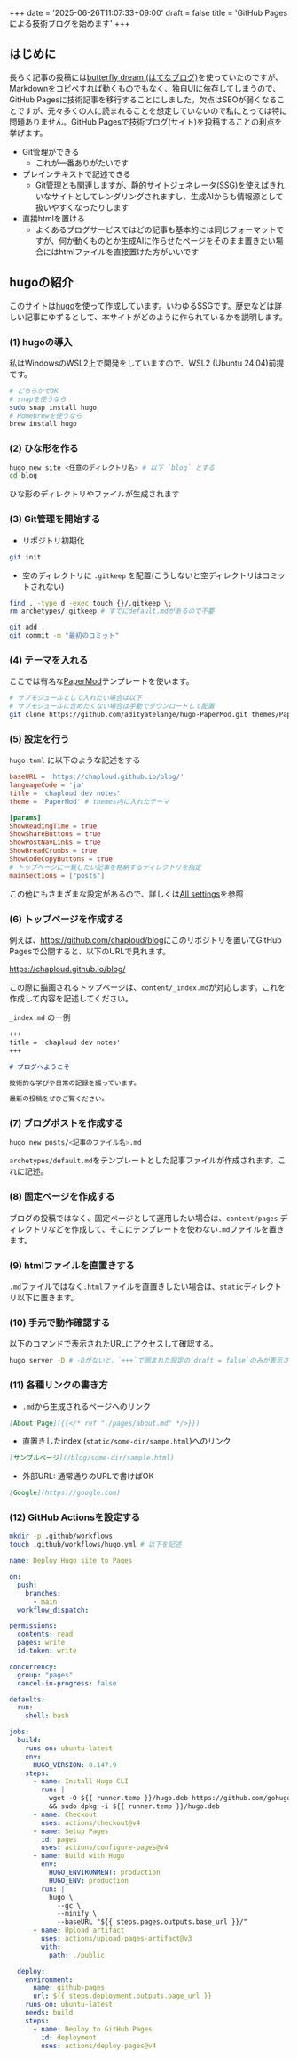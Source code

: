 +++
date = '2025-06-26T11:07:33+09:00'
draft = false
title = 'GitHub Pagesによる技術ブログを始めます'
+++

## はじめに

長らく記事の投稿には[butterfly dream (はてなブログ)](https://chaploud-blog.hatenablog.com/)を使っていたのですが、Markdownをコピペすれば動くものでもなく、独自UIに依存してしまうので、GitHub Pagesに技術記事を移行することにしました。欠点はSEOが弱くなることですが、元々多くの人に読まれることを想定していないので私にとっては特に問題ありません。GitHub Pagesで技術ブログ(サイト)を投稿することの利点を挙げます。

- Git管理ができる
  - これが一番ありがたいです
- プレインテキストで記述できる
  - Git管理とも関連しますが、静的サイトジェネレータ(SSG)を使えばきれいなサイトとしてレンダリングされますし、生成AIからも情報源として扱いやすくなったりします
- 直接htmlを置ける
  - よくあるブログサービスではどの記事も基本的には同じフォーマットですが、何か動くものとか生成AIに作らせたページをそのまま置きたい場合にはhtmlファイルを直接置けた方がいいです

## hugoの紹介

このサイトは[hugo](https://github.com/gohugoio/hugo)を使って作成しています。いわゆるSSGです。歴史などは詳しい記事にゆずるとして、本サイトがどのように作られているかを説明します。

### (1) hugoの導入

私はWindowsのWSL2上で開発をしていますので、WSL2 (Ubuntu 24.04)前提です。

```sh
# どちらかでOK
# snapを使うなら
sudo snap install hugo
# Homebrewを使うなら
brew install hugo
```

### (2) ひな形を作る

```sh
hugo new site <任意のディレクトリ名> # 以下 `blog` とする
cd blog
```

ひな形のディレクトリやファイルが生成されます

### (3) Git管理を開始する

- リポジトリ初期化

```sh
git init
```

- 空のディレクトリに `.gitkeep` を配置(こうしないと空ディレクトリはコミットされない)

```sh
find . -type d -exec touch {}/.gitkeep \;
rm archetypes/.gitkeep # すでにdefault.mdがあるので不要
```

```sh
git add .
git commit -m "最初のコミット"
```

### (4) テーマを入れる

ここでは有名な[PaperMod](https://github.com/adityatelange/hugo-PaperMod.git)テンプレートを使います。

```sh
# サブモジュールとして入れたい場合は以下
# サブモジュールに含めたくない場合は手動でダウンロードして配置
git clone https://github.com/adityatelange/hugo-PaperMod.git themes/PaperMod
```

### (5) 設定を行う

`hugo.toml` に以下のような記述をする

```toml
baseURL = 'https://chaploud.github.io/blog/'
languageCode = 'ja'
title = 'chaploud dev notes'
theme = 'PaperMod' # themes内に入れたテーマ

[params]
ShowReadingTime = true
ShowShareButtons = true
ShowPostNavLinks = true
ShowBreadCrumbs = true
ShowCodeCopyButtons = true
# トップページに一覧したい記事を格納するディレクトリを指定
mainSections = ["posts"]
```

この他にもさまざまな設定があるので、詳しくは[All settings](https://gohugo.io/configuration/all/)を参照

### (6) トップページを作成する

例えば、<https://github.com/chaploud/blog>にこのリポジトリを置いてGitHub Pagesで公開すると、以下のURLで見れます。

<https://chaploud.github.io/blog/>

この際に描画されるトップページは、`content/_index.md`が対応します。これを作成して内容を記述してください。

`_index.md` の一例

```markdown
+++
title = 'chaploud dev notes'
+++

# ブログへようこそ

技術的な学びや日常の記録を綴っています。

最新の投稿をぜひご覧ください。
```

### (7) ブログポストを作成する

```sh
hugo new posts/<記事のファイル名>.md
```

`archetypes/default.md`をテンプレートとした記事ファイルが作成されます。これに記述。

### (8) 固定ページを作成する

ブログの投稿ではなく、固定ページとして運用したい場合は、`content/pages` ディレクトリなどを作成して、そこにテンプレートを使わない`.md`ファイルを置きます。

### (9) htmlファイルを直置きする

`.md`ファイルではなく`.html`ファイルを直置きしたい場合は、`static`ディレクトリ以下に置きます。

### (10) 手元で動作確認する

以下のコマンドで表示されたURLにアクセスして確認する。

```sh
hugo server -D # -Dがないと、`+++`で囲まれた設定の`draft = false`のみが表示されます
```

### (11) 各種リンクの書き方

- `.md`から生成されるページへのリンク

```markdown
[About Page]({{</* ref "./pages/about.md" */>}})
```

- 直置きしたindex (`static/some-dir/sampe.html`)へのリンク

```markdown
[サンプルページ](/blog/some-dir/sample.html)
```

- 外部URL: 通常通りのURLで書けばOK

```markdown
[Google](https://google.com)
```

### (12) GitHub Actionsを設定する

```sh
mkdir -p .github/workflows
touch .github/workflows/hugo.yml # 以下を記述
```

```yml
name: Deploy Hugo site to Pages

on:
  push:
    branches:
      - main
  workflow_dispatch:

permissions:
  contents: read
  pages: write
  id-token: write

concurrency:
  group: "pages"
  cancel-in-progress: false

defaults:
  run:
    shell: bash

jobs:
  build:
    runs-on: ubuntu-latest
    env:
      HUGO_VERSION: 0.147.9
    steps:
      - name: Install Hugo CLI
        run: |
          wget -O ${{ runner.temp }}/hugo.deb https://github.com/gohugoio/hugo/releases/download/v${HUGO_VERSION}/hugo_extended_${HUGO_VERSION}_linux-amd64.deb \
          && sudo dpkg -i ${{ runner.temp }}/hugo.deb
      - name: Checkout
        uses: actions/checkout@v4
      - name: Setup Pages
        id: pages
        uses: actions/configure-pages@v4
      - name: Build with Hugo
        env:
          HUGO_ENVIRONMENT: production
          HUGO_ENV: production
        run: |
          hugo \
            --gc \
            --minify \
            --baseURL "${{ steps.pages.outputs.base_url }}/"
      - name: Upload artifact
        uses: actions/upload-pages-artifact@v3
        with:
          path: ./public

  deploy:
    environment:
      name: github-pages
      url: ${{ steps.deployment.outputs.page_url }}
    runs-on: ubuntu-latest
    needs: build
    steps:
      - name: Deploy to GitHub Pages
        id: deployment
        uses: actions/deploy-pages@v4
```


